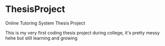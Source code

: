 # ThesisProject
Online Tutoring System Thesis Project


This is my very first coding thesis project during college, it's pretty messy hehe but still learning 
and growing
